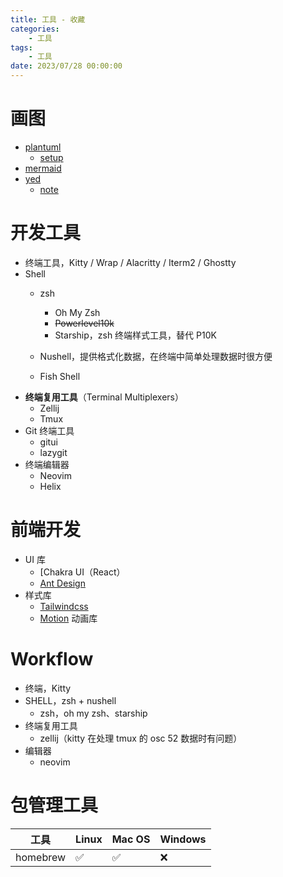 ```yaml
---
title: 工具 - 收藏
categories: 
    - 工具
tags:
    - 工具
date: 2023/07/28 00:00:00
---
```


# 画图
- [plantuml](https://plantuml.com/)
    - [setup](./plantuml/setup)
- [mermaid](https://github.com/mermaid-js/mermaid?tab=readme-ov-file)
- [yed](https://www.yworks.com/products/yed)
    - [note](./yed/yed)

# 开发工具

- 终端工具，Kitty / Wrap / Alacritty / Iterm2 / Ghostty
- Shell
  - zsh
    - Oh My Zsh
    - ~~Powerlevel10k‌~~
    - Starship，zsh 终端样式工具，替代 P10K

  - Nushell，提供格式化数据，在终端中简单处理数据时很方便
  - Fish Shell
- **终端复用工具**‌（Terminal Multiplexers）
  - Zellij 
  - Tmux 
- Git 终端工具
  - gitui
  - lazygit
- 终端编辑器
  - Neovim
  - Helix

# 前端开发

- UI 库
  - [Chakra UI（React）
  - [Ant Design](https://ant-design.antgroup.com)
- 样式库
  - [Tailwindcss](https://tailwindcss.com/)
  - [Motion](https://motion.dev/docs/react-quick-start) 动画库

# Workflow

- 终端，Kitty
- SHELL，zsh + nushell
  - zsh，oh my zsh、starship
- 终端复用工具
  - zellij（kitty 在处理 tmux 的 osc 52 数据时有问题）
- 编辑器
  - neovim

# 包管理工具

| 工具     | Linux | Mac OS | Windows |
| -------- | ----- | ------ | ------- |
| homebrew | ✅     | ✅      | ❌       |

